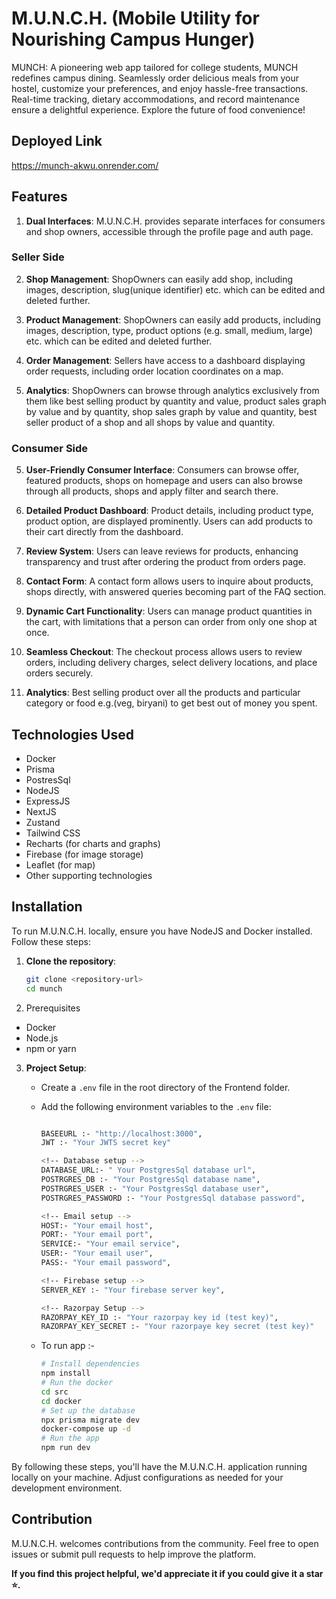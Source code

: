 # M.U.N.C.H. (Mobile Utility for Nourishing Campus Hunger)

MUNCH: A pioneering web app tailored for college students, MUNCH redefines campus dining. Seamlessly order delicious meals from your hostel, customize your preferences, and enjoy hassle-free transactions. Real-time tracking, dietary accommodations, and record maintenance ensure a delightful experience. Explore the future of food convenience!

## Deployed Link

https://munch-akwu.onrender.com/

## Features

1. **Dual Interfaces**: M.U.N.C.H. provides separate interfaces for consumers and shop owners, accessible through the profile page and auth page.

### Seller Side

2. **Shop Management**: ShopOwners can easily add shop, including images, description, slug(unique identifier) etc. which can be edited and deleted further.

2. **Product Management**: ShopOwners can easily add products, including images, description, type, product options (e.g. small, medium, large) etc. which can be edited and deleted further.

3. **Order Management**: Sellers have access to a dashboard displaying order requests, including order location coordinates on a map.

4. **Analytics**: ShopOwners can browse through analytics exclusively from them like best selling product by quantity and value, product sales graph by value and by quantity, shop sales graph by value and quantity, best seller product of a shop and all shops by value and quantity.

### Consumer Side

5. **User-Friendly Consumer Interface**: Consumers can browse offer, featured products, shops on homepage and users can also browse through all products, shops and apply filter and search there.

6. **Detailed Product Dashboard**: Product details, including product type, product option, are displayed prominently. Users can add products to their cart directly from the dashboard.

7. **Review System**: Users can leave reviews for products, enhancing transparency and trust after ordering the product from orders page.

8. **Contact Form**: A contact form allows users to inquire about products, shops directly, with answered queries becoming part of the FAQ section.

9. **Dynamic Cart Functionality**: Users can manage product quantities in the cart, with limitations that a person can order from only one shop at once.

10. **Seamless Checkout**: The checkout process allows users to review orders, including delivery charges, select delivery locations, and place orders securely.

11. **Analytics**: Best selling product over all the products and particular category or food e.g.(veg, biryani) to get best out of money you spent.

## Technologies Used

- Docker
- Prisma
- PostresSql
- NodeJS
- ExpressJS
- NextJS
- Zustand
- Tailwind CSS
- Recharts (for charts and graphs)
- Firebase (for image storage)
- Leaflet (for map)
- Other supporting technologies

## Installation

To run M.U.N.C.H. locally, ensure you have NodeJS and Docker installed. Follow these steps:

1. **Clone the repository**:
    ```bash
    git clone <repository-url>
    cd munch
    ```
2. Prerequisites

- Docker
- Node.js
- npm or yarn

3. **Project Setup**:
    - Create a `.env` file in the root directory of the Frontend folder.
    - Add the following environment variables to the `.env` file:
        ```bash

        BASEEURL :- "http://localhost:3000",
        JWT :- "Your JWTS secret key"

        <!-- Database setup -->
        DATABASE_URL:- " Your PostgresSql database url",
        POSTRGRES_DB :- "Your PostgresSql database name",
        POSTRGRES_USER :- "Your PostgresSql database user",
        POSTRGRES_PASSWORD :- "Your PostgresSql database password",

        <!-- Email setup -->
        HOST:- "Your email host",
        PORT:- "Your email port",
        SERVICE:- "Your email service",
        USER:- "Your email user",
        PASS:- "Your email password",

        <!-- Firebase setup -->
        SERVER_KEY :- "Your firebase server key",

        <!-- Razorpay Setup -->
        RAZORPAY_KEY_ID :- "Your razorpay key id (test key)",
        RAZORPAY_KEY_SECRET :- "Your razorpaye key secret (test key)"
        ```



    - To run app :-
        ```bash
        # Install dependencies
        npm install
        # Run the docker
        cd src
        cd docker
        # Set up the database
        npx prisma migrate dev
        docker-compose up -d
        # Run the app
        npm run dev
        ```

By following these steps, you'll have the M.U.N.C.H. application running locally on your machine. Adjust configurations as needed for your development environment.

## Contribution

M.U.N.C.H. welcomes contributions from the community. Feel free to open issues or submit pull requests to help improve the platform.


**If you find this project helpful, we'd appreciate it if you could give it a star ⭐.**